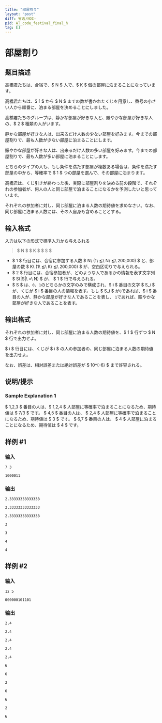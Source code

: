 ```yaml
---
title: "部屋割り"
layout: "post"
diff: 省选/NOI-
pid: AT_code_festival_final_h
tag: []
---
```


# 部屋割り

## 题目描述

[problemUrl]: https://atcoder.jp/contests/code-festival-2014-final/tasks/code_festival_final_h

高橋君たちは、合宿で、$ N $ 人で、$ K $ 個の部屋に泊まることになっています。

高橋君たちは、$ 1 $ から $ N $ までの数が書かれたくじを用意し、番号の小さい人から順番に、泊まる部屋を決めることにしました。

高橋君たちのグループは、静かな部屋が好きな人と、賑やかな部屋が好きな人の、$ 2 $ 種類の人がいます。

静かな部屋が好きな人は、出来るだけ人数の少ない部屋を好みます。今までの部屋割りで、最も人数が少ない部屋に泊まることにします。

賑やかな部屋が好きな人は、出来るだけ人数の多い部屋を好みます。今までの部屋割りで、最も人数が多い部屋に泊まることにします。

どちらのタイプの人も、もし条件を満たす部屋が複数ある場合は、条件を満たす部屋の中から、等確率で $ 1 $ つの部屋を選んで、その部屋に泊まります。

高橋君は、くじ引きが終わった後、実際に部屋割りを決める前の段階で、それぞれの参加者が、何人の人と同じ部屋で泊まることになるかを予測したいと思っています。

それぞれの参加者に対し、同じ部屋に泊まる人数の期待値を求めなさい。なお、同じ部屋に泊まる人数には、その人自身も含めることとする。

## 输入格式

入力は以下の形式で標準入力から与えられる

> $ N $ $ K $ $ S $

- $ 1 $ 行目には、合宿に参加する人数 $ N\ (1\ ≦\ N\ ≦\ 200,000) $ と、部屋の数 $ K\ (1\ ≦\ K\ ≦\ 200,000) $ が、空白区切りで与えられる。
- $ 2 $ 行目には、合宿参加者が、どのような人であるかの情報を表す文字列 $ S(|S|\ =\ N) $ が、 $ 1 $ 行で与えられる。
- $ S $ は、`0`、`1`のどちらかの文字のみで構成され、$ i $ 番目の文字 $ S_i $ が、くじが $ i $ 番目の人の情報を表す。もし $ S_i $ が`0`であれば、$ i $ 番目の人が、静かな部屋が好きな人であることを表し、 `1`であれば、賑やかな部屋が好きな人であることを表す。

## 输出格式

それぞれの参加者に対し、同じ部屋に泊まる人数の期待値を、$ 1 $ 行ずつ $ N $ 行で出力せよ。

$ i $ 行目には、くじが $ i $ の人の参加者の、同じ部屋に泊まる人数の期待値を出力せよ。

なお、誤差は、相対誤差または絶対誤差が $ 10^{-6} $ まで許容される。

## 说明/提示

### Sample Explanation 1

$ 1,2,3 $ 番目の人は、$ 1,2,4 $ 人部屋に等確率で泊まることになるため、期待値は $ 7/3 $ です。 $ 4,5 $ 番目の人は、 $ 2,4 $ 人部屋に等確率で泊まることになるため、期待値は $ 3 $ です。 $ 6,7 $ 番目の人は、 $ 4 $ 人部屋に泊まることになるため、期待値は $ 4 $ です。

## 样例 #1

### 输入

```
7 3
1000011
```

### 输出

```
2.33333333333333
2.33333333333333
2.33333333333333
3
3
4
4
```

## 样例 #2

### 输入

```
12 5
000000101101
```

### 输出

```
2.4
2.4
2.4
2.4
2.4
6
6
2
6
6
2
6
```

